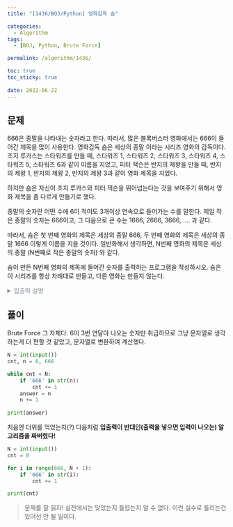 ```yaml
---
title: "[1436/BOJ/Python] 영화감독 숌"

categories:
  - Algorithm
tags:
  - [BOJ, Python, Brute Force]

permalink: /algorithm/1436/

toc: true
toc_sticky: true
 
date: 2022-06-22
---
```


## 문제
666은 종말을 나타내는 숫자라고 한다. 따라서, 많은 블록버스터 영화에서는 666이 들어간 제목을 많이 사용한다. 영화감독 숌은 세상의 종말 이라는 시리즈 영화의 감독이다. 조지 루카스는 스타워즈를 만들 때, 스타워즈 1, 스타워즈 2, 스타워즈 3, 스타워즈 4, 스타워즈 5, 스타워즈 6과 같이 이름을 지었고, 피터 잭슨은 반지의 제왕을 만들 때, 반지의 제왕 1, 반지의 제왕 2, 반지의 제왕 3과 같이 영화 제목을 지었다.

하지만 숌은 자신이 조지 루카스와 피터 잭슨을 뛰어넘는다는 것을 보여주기 위해서 영화 제목을 좀 다르게 만들기로 했다.

종말의 숫자란 어떤 수에 6이 적어도 3개이상 연속으로 들어가는 수를 말한다. 제일 작은 종말의 숫자는 666이고, 그 다음으로 큰 수는 1666, 2666, 3666, .... 과 같다.

따라서, 숌은 첫 번째 영화의 제목은 세상의 종말 666, 두 번째 영화의 제목은 세상의 종말 1666 이렇게 이름을 지을 것이다. 일반화해서 생각하면, N번째 영화의 제목은 세상의 종말 (N번째로 작은 종말의 숫자) 와 같다.

숌이 만든 N번째 영화의 제목에 들어간 숫자를 출력하는 프로그램을 작성하시오. 숌은 이 시리즈를 항상 차례대로 만들고, 다른 영화는 만들지 않는다.

<details>
    <summary style = "color: #868e96;">입출력 설명</summary>
      <h3>입력</h3>
        첫째 줄에 숫자 N이 주어진다. N은 10,000보다 작거나 같은 자연수이다.
      <h3>출력</h3>
첫째 줄에 N번째 영화의 제목에 들어간 수를 출력한다.
</details>

## 풀이

Brute Force 그 자체다.
6이 3번 연달아 나오는 숫자만 취급하므로 그냥 문자열로 생각하는게 더 편할 것 같았고, 문자열로 변환하여 계산했다.

```python
N = int(input())
cnt, n = 0, 666

while cnt < N:
    if '666' in str(n):
        cnt += 1
    answer = n
    n += 1
    
print(answer)
```

처음엔 더위를 먹었는지(?) 다음처럼 **입출력이 반대인(출력을 넣으면 입력이 나오는) 알고리즘을 짜버렸다!**

```python
N = int(input())
cnt = 0

for i in range(666, N + 1):
    if '666' in str(i):
        cnt += 1

print(cnt)
```
> 문제를 잘 읽자! 실전에서는 맞았는지 틀렸는지 알 수 없다. 이런 실수로 틀리는건 있어선 안 될 일이다.
